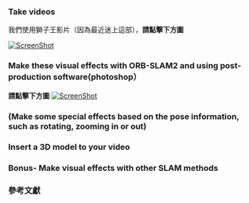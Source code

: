 ###  Take videos

我們使用獅子王影片（因為最近迷上這部），**請點擊下方圖**

[![ScreenShot](https://i.imgur.com/xk8X0NQ.jpg)](http://youtu.be/vt5fpE0bzSY)


###  Make these visual effects with ORB-SLAM2 and using post-production software(photoshop）

**請點擊下方圖**
[![ScreenShot](https://i.imgur.com/xk8X0NQ.jpg)](https://youtu.be/eDuFB6KNpdQ)

###  (Make some special effects based on the pose information, such as rotating, zooming in or out)

###  Insert a 3D model to your video


### Bonus- Make visual effects with other SLAM methods

### 參考文獻


